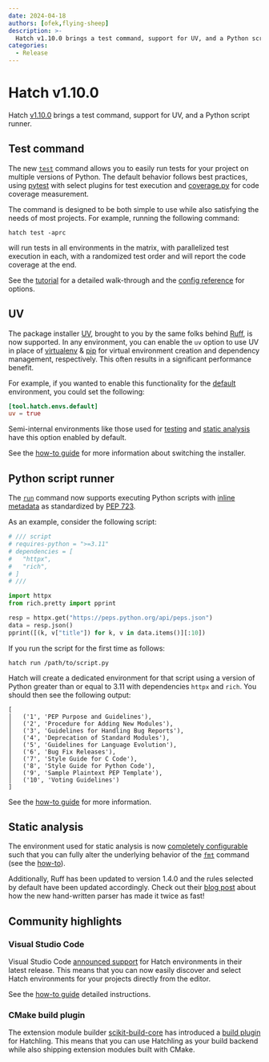 ```yaml
---
date: 2024-04-18
authors: [ofek,flying-sheep]
description: >-
  Hatch v1.10.0 brings a test command, support for UV, and a Python script runner.
categories:
  - Release
---
```


# Hatch v1.10.0

Hatch [v1.10.0](https://github.com/pypa/hatch/releases/tag/hatch-v1.10.0) brings a test command, support for UV, and a Python script runner.

<!-- more -->

## Test command

The new [`test`](../../cli/reference.md#hatch-test) command allows you to easily run tests for your project on multiple versions of Python. The default behavior follows best practices, using [pytest](https://github.com/pytest-dev/pytest) with select plugins for test execution and [coverage.py](https://github.com/nedbat/coveragepy) for code coverage measurement.

The command is designed to be both simple to use while also satisfying the needs of most projects. For example, running the following command:

```
hatch test -aprc
```

will run tests in all environments in the matrix, with parallelized test execution in each, with a randomized test order and will report the code coverage at the end.

See the [tutorial](../../tutorials/testing/overview.md) for a detailed walk-through and the [config reference](../../config/internal/testing.md) for options.

## UV

The package installer [UV](https://github.com/astral-sh/uv), brought to you by the same folks behind [Ruff](https://github.com/astral-sh/ruff), is now supported. In any environment, you can enable the `uv` option to use UV in place of [virtualenv](https://github.com/pypa/virtualenv) & [pip](https://github.com/pypa/pip) for virtual environment creation and dependency management, respectively. This often results in a significant performance benefit.

For example, if you wanted to enable this functionality for the [default](../../config/environment/overview.md#inheritance) environment, you could set the following:

```toml config-example
[tool.hatch.envs.default]
uv = true
```

Semi-internal environments like those used for [testing](../../config/internal/testing.md) and [static analysis](../../config/internal/static-analysis.md) have this option enabled by default.

See the [how-to guide](../../how-to/environment/select-installer.md) for more information about switching the installer.

## Python script runner

The [`run`](../../cli/reference.md#hatch-run) command now supports executing Python scripts with [inline metadata](https://packaging.python.org/en/latest/specifications/inline-script-metadata/) as standardized by [PEP 723](https://peps.python.org/pep-0723/).

As an example, consider the following script:

```python tab="script.py"
# /// script
# requires-python = ">=3.11"
# dependencies = [
#   "httpx",
#   "rich",
# ]
# ///

import httpx
from rich.pretty import pprint

resp = httpx.get("https://peps.python.org/api/peps.json")
data = resp.json()
pprint([(k, v["title"]) for k, v in data.items()][:10])
```

If you run the script for the first time as follows:

```
hatch run /path/to/script.py
```

Hatch will create a dedicated environment for that script using a version of Python greater than or equal to 3.11 with dependencies `httpx` and `rich`. You should then see the following output:

```
[
│   ('1', 'PEP Purpose and Guidelines'),
│   ('2', 'Procedure for Adding New Modules'),
│   ('3', 'Guidelines for Handling Bug Reports'),
│   ('4', 'Deprecation of Standard Modules'),
│   ('5', 'Guidelines for Language Evolution'),
│   ('6', 'Bug Fix Releases'),
│   ('7', 'Style Guide for C Code'),
│   ('8', 'Style Guide for Python Code'),
│   ('9', 'Sample Plaintext PEP Template'),
│   ('10', 'Voting Guidelines')
]
```

See the [how-to guide](../../how-to/run/python-scripts.md) for more information.

## Static analysis

The environment used for static analysis is now [completely configurable](../../config/internal/static-analysis.md#customize-behavior) such that you can fully alter the underlying behavior of the [`fmt`](../../cli/reference.md#hatch-fmt) command (see the [how-to](../../how-to/static-analysis/behavior.md)).

Additionally, Ruff has been updated to version 1.4.0 and the rules selected by default have been updated accordingly. Check out their [blog post](https://astral.sh/blog/ruff-v0.4.0) about how the new hand-written parser has made it twice as fast!

## Community highlights

### Visual Studio Code

Visual Studio Code [announced support](https://code.visualstudio.com/updates/v1_88#_hatch-environment-discovery) for Hatch environments in their latest release. This means that you can now easily discover and select Hatch environments for your projects directly from the editor.

See the [how-to guide](../../how-to/integrate/vscode.md) detailed instructions.

### CMake build plugin

The extension module builder [scikit-build-core](https://github.com/scikit-build/scikit-build-core) has introduced a [build plugin](https://scikit-build-core.readthedocs.io/en/latest/plugins/hatchling.html) for Hatchling. This means that you can use Hatchling as your build backend while also shipping extension modules built with CMake.
